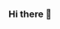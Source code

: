 ### Hi there 👋

<!--
**vinicin-gameplays/vinicin-gameplays** is a ✨ _special_ ✨ repository because its `README.md` (this file) appears on your GitHub profile.

Here are some ideas to get you started:

- 🔭 I’m currently working on ... school and html/css coder(starter)
- 🌱 I’m currently learning ... html and css lol
- 🤔 I’m looking for help with ... programing in general
- 💬 Ask me about ... games, i'l probably know the answer
- 📫 How to reach me: ... viniciusvarelli08@gmail.com
- ⚡ Fun fact: ... im actualy bad at video-games, but i play them a lot
-->
